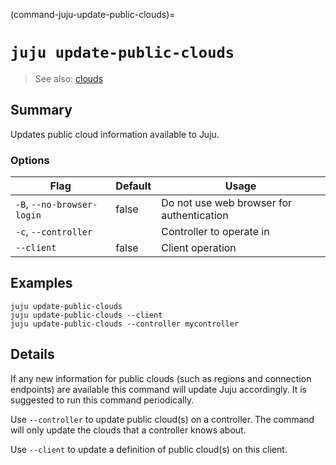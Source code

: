 (command-juju-update-public-clouds)=
# `juju update-public-clouds`
> See also: [clouds](#clouds)

## Summary
Updates public cloud information available to Juju.

### Options
| Flag | Default | Usage |
| --- | --- | --- |
| `-B`, `--no-browser-login` | false | Do not use web browser for authentication |
| `-c`, `--controller` |  | Controller to operate in |
| `--client` | false | Client operation |

## Examples

    juju update-public-clouds
    juju update-public-clouds --client
    juju update-public-clouds --controller mycontroller


## Details

If any new information for public clouds (such as regions and connection
endpoints) are available this command will update Juju accordingly. It is
suggested to run this command periodically.

Use `--controller` to update public cloud(s) on a controller. The command
will only update the clouds that a controller knows about.

Use `--client` to update a definition of public cloud(s) on this client.
